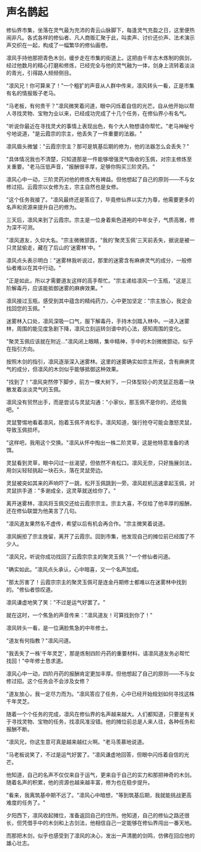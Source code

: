 # 声名鹊起

修仙界市集，坐落在灵气最为充沛的青云山脉脚下，每逢灵气充盈之日，这里便热闹非凡。各式各样的修仙者、凡人商贩汇聚于此，叫卖声、讨价还价声、法术演示声交织在一起，构成了一幅繁华的修仙画卷。

凛风手持他那把青色木剑，缓步走在市集的街道上。这把由千年古木炼制的佩剑，经过他数月的精心打磨和修炼，已经完全与他的灵气融为一体，剑身上流转着淡淡的青光，引得路人频频侧目。

"凛风兄！你可算来了！"一个粗犷的声音从人群中传来，凛风转头一看，正是市集有名的情报贩子老马。

"马老板，有何贵干？"凛风微笑着问道，眼中闪烁着自信的光芒。自从他开始以帮人寻找灵物、宝物为业以来，已经成功完成了十几个任务，在修仙界小有名气。

"听说你最近在寻找灵犬的事情上表现出色，有个大人物想请你帮忙。"老马神秘兮兮地说道，"是云霞宗的宗主，他丢失了一件重要的法器。"

凛风眉头微皱："云霞宗宗主？那可是筑基后期的修为，他的法器怎么会丢失？"

"具体情况我也不清楚，只知道那是一件能够增强灵气吸收的玉佩，对宗主修炼至关重要。"老马压低声音，"报酬很丰厚，足够你购买三阶灵药。"

凛风心中一动，三阶灵药对他的修炼大有裨益。但他想起了自己的原则——不与女修过招。云霞宗以女修为主，宗主自然也是女修。

"这个任务我接了。"凛风最终还是答应了，毕竟修仙界以实力为尊，他需要更多的名声和资源来提升自己的修为。

三天后，凛风来到了云霞宗。宗主是一位身着紫色道袍的中年女子，气质高雅，修为深不可测。

"凛风道友，久仰大名。"宗主微微颔首，"我的'聚灵玉佩'三天前丢失，据说是被一只灵鼠偷走，藏在了后山的'迷雾林'中。"

凛风点头表示明白："迷雾林我听说过，那里的迷雾含有麻痹灵气的成分，一般修仙者难以在其中行动。"

"正是如此，所以才需要道友这样的高手帮忙。"宗主递给凛风一个玉瓶，"这是三阶解毒丹，应该能抵御迷雾的麻痹效果。"

凛风接过玉瓶，感受到其中蕴含的精纯药力，心中更加坚定："宗主放心，我定会找回您的玉佩。"

迷雾林入口处，凛风深吸一口气，服下解毒丹，手持木剑踏入林中。一进入迷雾林，周围的能见度急剧下降，凛风立刻运转剑谱中的心法，感知周围的变化。

"聚灵玉佩应该就在附近..."凛风闭上眼睛，集中精神，手中的木剑微微颤动，似乎在指引方向。

按照木剑的指引，凛风逐渐深入迷雾林。这里的迷雾确实如宗主所说，含有麻痹灵气的成分，但凛风的木剑似乎能够抵御这种效果。

"找到了！"凛风突然停下脚步，前方一棵大树下，一只体型较小的灵鼠正抱着一块散发着淡淡灵气的玉佩。

凛风没有贸然出手，而是尝试与灵鼠沟通："小家伙，那玉佩不是你的，还给我吧。"

灵鼠警惕地看着凛风，抱着玉佩不肯松手。凛风知道，强行抢夺可能会激怒灵鼠，导致玉佩损坏。

"这样吧，我用这个交换。"凛风从怀中掏出一株二阶灵草，这是他特意准备的诱饵。

灵鼠看到灵草，眼中闪过一丝渴望，但依然不肯松口。凛风无奈，只好施展剑法，用剑尖轻轻挑起一块石头，落在灵鼠旁边。

灵鼠被突如其来的声响吓了一跳，松开玉佩跳到一旁。凛风趁机迅速拿起玉佩，对灵鼠拱手道："多谢成全，这灵草就送给你了。"

离开迷雾林，凛风将玉佩交还给云霞宗宗主。宗主大喜，不仅给了他丰厚的报酬，还在修仙联盟为他美言了几句。

"凛风道友果然名不虚传，希望以后有机会再合作。"宗主微笑着说道。

凛风婉拒了宗主挽留，离开了云霞宗。回到市集，他发现自己的摊位前已经围了不少人。

"凛风兄，听说你成功找回了云霞宗宗主的聚灵玉佩？"一个修仙者问道。

"确实如此。"凛风点头承认，心中暗喜，又一个名声加成。

"那太厉害了！云霞宗宗主的聚灵玉佩可是连金丹期修士都难以在迷雾林中找到的。"修仙者惊叹道。

凛风谦虚地笑了笑："不过是运气好罢了。"

就在这时，一个焦急的声音传来："凛风道友！可算找到你了！"

凛风转头一看，是一位满脸焦急的中年修士。

"道友有何指教？"凛风问道。

"我丢失了一株'千年灵芝'，那是炼制四阶丹药的重要材料，请凛风道友务必帮忙找回！"中年修士恳求道。

凛风心中一动，四阶丹药的报酬肯定更加丰厚。但他想起了自己的原则——不与女修过招。这个任务会不会涉及女修？

"道友放心，我一定尽力而为。"凛风答应了任务，心中已经开始规划如何寻找这株千年灵芝。

随着一个个任务的完成，凛风在修仙界的名声越来越大。人们都知道，只要是有关于寻找灵物、宝物的任务，找凛风准没错。他的摊位前总是人来人往，各种任务和报酬不断。

"凛风兄，你这生意可真是越来越红火啊。"老马羡慕地说道。

"马老板说笑了，不过是运气好罢了。"凛风谦虚地回答，但眼中闪烁着自信的光芒。

他知道，自己的名声不仅仅来自于运气，更来自于自己的实力和那把神奇的木剑。随着名声的积累，他的资源也越来越丰富，修为也在稳步提升。

"看来，我离筑基中期不远了。"凛风心中暗想，"等到筑基后期，我就能挑战更高难度的任务了。"

夕阳西下，凛风收起摊位，准备返回自己的住所。他知道，自己的修仙之路还很长，但凭借手中的木剑和上古剑法，他相信自己一定能够在修仙界闯出一番天地。

而那把木剑，似乎也感受到了凛风的决心，发出一声清脆的剑鸣，仿佛在回应他的雄心壮志。